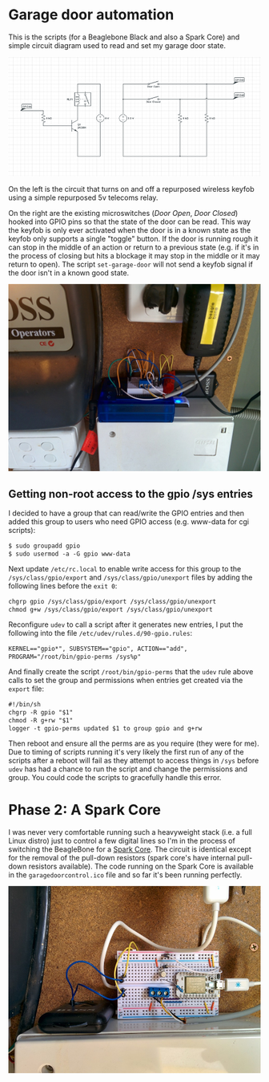 Garage door automation
======================

This is the scripts (for a Beaglebone Black and also a Spark Core) and simple circuit diagram used to read and set my garage door state.

![Circuit Diagram](circuit.png "Circuit Diagram")

On the left is the circuit that turns on and off a repurposed wireless keyfob using a simple repurposed 5v telecoms relay.

On the right are the existing microswitches (_Door Open_, _Door Closed_) hooked into GPIO pins so that the state of the door can be read. This way the keyfob is only ever activated when the door is in a known state as the keyfob only supports a single "toggle" button. If the door is running rough it can stop in the middle of an action or return to a previous state (e.g. if it's in the process of closing but hits a blockage it may stop in the middle or it may return to open). The script `set-garage-door` will not send a keyfob signal if the door isn't in a known good state.

![Finished](finished.jpg "Finished")

Getting non-root access to the gpio /sys entries
------------------------------------------------

I decided to have a group that can read/write the GPIO entries and then added this group to users who need GPIO access (e.g. www-data for cgi scripts):

	$ sudo groupadd gpio
	$ sudo usermod -a -G gpio www-data

Next update `/etc/rc.local` to enable write access for this group to the `/sys/class/gpio/export` and `/sys/class/gpio/unexport` files by adding the following lines before the `exit 0`:

	chgrp gpio /sys/class/gpio/export /sys/class/gpio/unexport
	chmod g+w /sys/class/gpio/export /sys/class/gpio/unexport

Reconfigure `udev` to call a script after it generates new entries, I put the following into the file `/etc/udev/rules.d/90-gpio.rules`:

	KERNEL=="gpio*", SUBSYSTEM=="gpio", ACTION=="add", PROGRAM="/root/bin/gpio-perms /sys%p"

And finally create the script `/root/bin/gpio-perms` that the `udev` rule above calls to set the group and permissions when entries get created via the `export` file:

	#!/bin/sh
	chgrp -R gpio "$1"
	chmod -R g+rw "$1"
	logger -t gpio-perms updated $1 to group gpio and g+rw

Then reboot and ensure all the perms are as you require (they were for me). Due to timing of scripts running it's very likely the first run of any of the scripts after a reboot will fail as they attempt to access things in `/sys` before `udev` has had a chance to run the script and change the permissions and group. You could code the scripts to gracefully handle this error.

Phase 2: A Spark Core
=====================

I was never very comfortable running such a heavyweight stack (i.e. a full Linux distro) just to control a few digital lines so I'm in the process of switching the BeagleBone for a [Spark Core](http://spark.io). The circuit is identical except for the removal of the pull-down resistors (spark core's have internal pull-down resistors available). The code running on the Spark Core is available in the `garagedoorcontrol.ico` file and so far it's been running perfectly.

![Spark Core](sparkcore.jpg "Spark Core")
